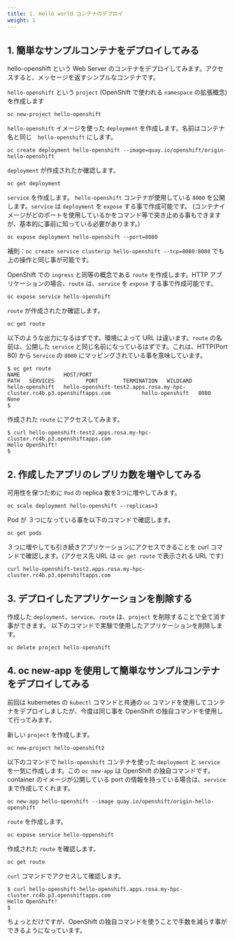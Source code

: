 ```yaml
---
title: 1. Hello world コンテナのデプロイ
weight: 1
---
```


## 1. 簡単なサンプルコンテナをデプロイしてみる

hello-openshift という Web Server のコンテナをデプロイしてみます。アクセスすると、メッセージを返すシンプルなコンテナです。

`hello-openshift` という `project` (OpenShift で使われる `namespace` の拡張概念) を作成します

```tpl
oc new-project hello-openshift
```

`hello-openshift` イメージを使った `deployment` を作成します。名前はコンテナ名と同じ　`hello-openshift` にします。


```tpl
oc create deployment hello-openshift --image=quay.io/openshift/origin-hello-openshift
```

`deployment` が作成されたか確認します。

```tpl
oc get deployment
```



`service` を作成します。 `hello-openshift` コンテナが使用している `8080` を公開します。`service` は `deployment` を `expose` する事で作成可能です。
(コンテナイメージがどのポートを使用しているかをコマンド等で突き止める事もできますが、基本的に事前に知っている必要があります。)

```tpl
oc expose deployment hello-openshift --port=8080
```

補則：`oc create service clusterip hello-openshift --tcp=8080:8080` でも上の操作と同じ事が可能です。

OpenShift での `ingress` と同等の概念である `route` を作成します。HTTP アプリケーションの場合、`route` は、`service` を `expose` する事で作成可能です。

```tpl
oc expose service hello-openshift
```

`route` が作成されたか確認します。

```tpl
oc get route
```

以下のような出力になるはずです。環境によって URL は違います。`route` の名前は、公開した `service` と同じ名前になっているはずです。これは、HTTP(Port 80) から `Service` の `8080` にマッピングされている事を意味しています。

```tpl
$ oc get route
NAME              HOST/PORT                                                                  PATH   SERVICES          PORT        TERMINATION   WILDCARD
hello-openshift   hello-openshift-test2.apps.rosa.my-hpc-cluster.rc4b.p3.openshiftapps.com          hello-openshift   8080                      None
$
```

作成された `route` にアクセスしてみます。

```tpl
$ curl hello-openshift-test2.apps.rosa.my-hpc-cluster.rc4b.p3.openshiftapps.com
Hello OpenShift!
$
```

## 2. 作成したアプリのレプリカ数を増やしてみる

可用性を保つために `Pod` の replica 数を3つに増やしてみます。

```tpl
oc scale deployment hello-openshift --replicas=3
```

Pod が ３つになっている事を以下のコマンドで確認します。

```tpl
oc get pods
```

３つに増やしても引き続きアプリケーションにアクセスできることを curl コマンドで確認します。(アクセス先 URL は `oc get route` で表示される URL です)

```tpl
curl hello-openshift-test2.apps.rosa.my-hpc-cluster.rc4b.p3.openshiftapps.com
```

## 3. デプロイしたアプリケーションを削除する

作成した `deployment`、`service`、`route` は、`project` を削除することで全て消す事ができます。
以下のコマンドで実験で使用したアプリケーションを削除します。

```tpl
oc delete project hello-openshift
```

## 4. oc new-app を使用して簡単なサンプルコンテナをデプロイしてみる

前回は kubernetes の `kubectl` コマンドと共通の `oc` コマンドを使用してコンテナをデプロイしましたが、今度は同じ事を OpenShift の独自コマンドを使用して行ってみます。

新しい `project` を作成します。

```tpl
oc new-project hello-openshift2
```

以下のコマンドで `hello-openshift` コンテナを使った `deployment` と `service` を一気に作成します。この `oc new-app` は OpenShift の独自コマンドです。
container のイメージが公開している port の情報を持っている場合は、`service` まで作成してくれます。

```tpl
oc new-app hello-openshift --image quay.io/openshift/origin-hello-openshift
```

`route` を作成します。

```tpl
oc expose service hello-oppenshift
```

作成された `route` を確認します。

```tpl
oc get route
```

`curl` コマンドでアクセスして確認します。

```tpl
$ curl hello-openshift-hello-openshift.apps.rosa.my-hpc-cluster.rc4b.p3.openshiftapps.com
Hello OpenShift!
$
```

ちょっとだけですが、OpenShift の独自コマンドを使うことで手数を減らす事ができるようになっています。




